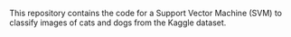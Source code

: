 




This repository contains the code for a Support Vector Machine (SVM) to classify images of cats and dogs from the Kaggle dataset.
